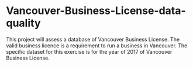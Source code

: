# Vancouver-Business-License-data-quality
This project will assess a database of Vancouver Business License. The valid business licence is a requirement to run a business in Vancouver. The specific dataset for this exercise is for the year of 2017 of Vancouver Business License.
